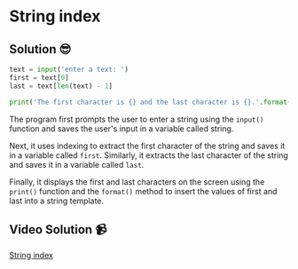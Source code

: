 # String index

## Solution 😎

```python
text = input('enter a text: ')
first = text[0]
last = text[len(text) - 1]

print('The first character is {} and the last character is {}.'.format(first, last))
```

The program first prompts the user to enter a string using the `input()` function and saves the user's input in a variable called string.

Next, it uses indexing to extract the first character of the string and saves it in a variable called `first`. Similarly, it extracts the last character of the string and saves it in a variable called `last`.

Finally, it displays the first and last characters on the screen using the `print()` function and the `format()` method to insert the values of first and last into a string template.

## Video Solution 📹

[String index](https://drive.google.com/file/d/131EqN1jqGWwjED_M7UQchuDEhx0599aV/view?usp=sharing)
